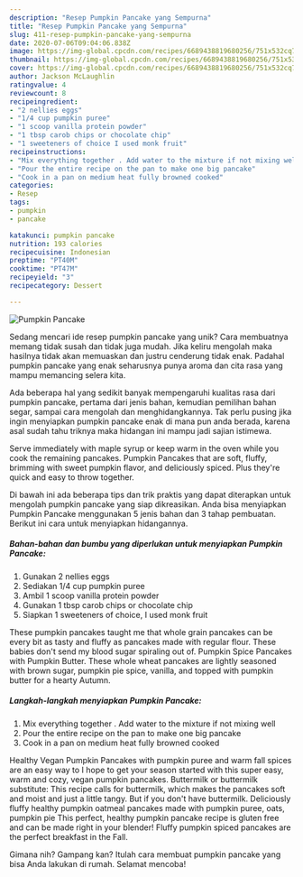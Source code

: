 ```yaml
---
description: "Resep Pumpkin Pancake yang Sempurna"
title: "Resep Pumpkin Pancake yang Sempurna"
slug: 411-resep-pumpkin-pancake-yang-sempurna
date: 2020-07-06T09:04:06.838Z
image: https://img-global.cpcdn.com/recipes/6689438819680256/751x532cq70/pumpkin-pancake-recipe-main-photo.jpg
thumbnail: https://img-global.cpcdn.com/recipes/6689438819680256/751x532cq70/pumpkin-pancake-recipe-main-photo.jpg
cover: https://img-global.cpcdn.com/recipes/6689438819680256/751x532cq70/pumpkin-pancake-recipe-main-photo.jpg
author: Jackson McLaughlin
ratingvalue: 4
reviewcount: 8
recipeingredient:
- "2 nellies eggs"
- "1/4 cup pumpkin puree"
- "1 scoop vanilla protein powder"
- "1 tbsp carob chips or chocolate chip"
- "1 sweeteners of choice I used monk fruit"
recipeinstructions:
- "Mix everything together . Add water to the mixture if not mixing well"
- "Pour the entire recipe on the pan to make one big pancake"
- "Cook in a pan on medium heat fully browned cooked"
categories:
- Resep
tags:
- pumpkin
- pancake

katakunci: pumpkin pancake 
nutrition: 193 calories
recipecuisine: Indonesian
preptime: "PT40M"
cooktime: "PT47M"
recipeyield: "3"
recipecategory: Dessert

---
```



![Pumpkin Pancake](https://img-global.cpcdn.com/recipes/6689438819680256/751x532cq70/pumpkin-pancake-recipe-main-photo.jpg)

Sedang mencari ide resep pumpkin pancake yang unik? Cara membuatnya memang tidak susah dan tidak juga mudah. Jika keliru mengolah maka hasilnya tidak akan memuaskan dan justru cenderung tidak enak. Padahal pumpkin pancake yang enak seharusnya punya aroma dan cita rasa yang mampu memancing selera kita.

Ada beberapa hal yang sedikit banyak mempengaruhi kualitas rasa dari pumpkin pancake, pertama dari jenis bahan, kemudian pemilihan bahan segar, sampai cara mengolah dan menghidangkannya. Tak perlu pusing jika ingin menyiapkan pumpkin pancake enak di mana pun anda berada, karena asal sudah tahu triknya maka hidangan ini mampu jadi sajian istimewa.

Serve immediately with maple syrup or keep warm in the oven while you cook the remaining pancakes. Pumpkin Pancakes that are soft, fluffy, brimming with sweet pumpkin flavor, and deliciously spiced. Plus they&#39;re quick and easy to throw together.


Di bawah ini ada beberapa tips dan trik praktis yang dapat diterapkan untuk mengolah pumpkin pancake yang siap dikreasikan. Anda bisa menyiapkan Pumpkin Pancake menggunakan 5 jenis bahan dan 3 tahap pembuatan. Berikut ini cara untuk menyiapkan hidangannya.

<!--inarticleads1-->

##### Bahan-bahan dan bumbu yang diperlukan untuk menyiapkan Pumpkin Pancake:

1. Gunakan 2 nellies eggs
1. Sediakan 1/4 cup pumpkin puree
1. Ambil 1 scoop vanilla protein powder
1. Gunakan 1 tbsp carob chips or chocolate chip
1. Siapkan 1 sweeteners of choice, I used monk fruit


These pumpkin pancakes taught me that whole grain pancakes can be every bit as tasty and fluffy as pancakes made with regular flour. These babies don&#39;t send my blood sugar spiraling out of. Pumpkin Spice Pancakes with Pumpkin Butter. These whole wheat pancakes are lightly seasoned with brown sugar, pumpkin pie spice, vanilla, and topped with pumpkin butter for a hearty Autumn. 

<!--inarticleads2-->

##### Langkah-langkah menyiapkan Pumpkin Pancake:

1. Mix everything together . Add water to the mixture if not mixing well
1. Pour the entire recipe on the pan to make one big pancake
1. Cook in a pan on medium heat fully browned cooked


Healthy Vegan Pumpkin Pancakes with pumpkin puree and warm fall spices are an easy way to I hope to get your season started with this super easy, warm and cozy, vegan pumpkin pancakes. Buttermilk or buttermilk substitute: This recipe calls for buttermilk, which makes the pancakes soft and moist and just a little tangy. But if you don&#39;t have buttermilk. Deliciously fluffy healthy pumpkin oatmeal pancakes made with pumpkin puree, oats, pumpkin pie This perfect, healthy pumpkin pancake recipe is gluten free and can be made right in your blender! Fluffy pumpkin spiced pancakes are the perfect breakfast in the Fall. 

Gimana nih? Gampang kan? Itulah cara membuat pumpkin pancake yang bisa Anda lakukan di rumah. Selamat mencoba!
